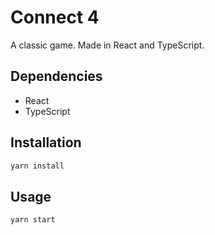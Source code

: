# Connect 4
A classic game. Made in React and TypeScript.

## Dependencies
- React
- TypeScript

## Installation
```bash
yarn install
```

## Usage
```bash
yarn start
```
